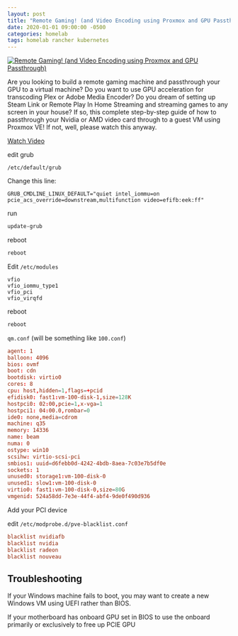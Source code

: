 ```yaml
---
layout: post
title: "Remote Gaming! (and Video Encoding using Proxmox and GPU Passthrough)"
date: 2020-01-01 09:00:00 -0500
categories: homelab
tags: homelab rancher kubernetes
---
```


[![Remote Gaming! (and Video Encoding using Proxmox and GPU Passthrough)](https://img.youtube.com/vi/fgx3NMk6F54/0.jpg)](https://www.youtube.com/watch?v=fgx3NMk6F54 "Remote Gaming! (and Video Encoding using Proxmox and GPU Passthrough)")


Are you looking to build a remote gaming machine and passthrough your GPU to a virtual machine?  Do you want to use GPU acceleration for transcoding Plex or Adobe Media Encoder?  Do you dream of setting up Steam Link or Remote Play In Home Streaming and streaming games to any screen in your house?  If so, this complete step-by-step guide of how to passthrough your Nvidia or AMD video card through to a guest VM using Proxmox VE!  If not, well, please watch this anyway.  

[Watch Video](https://www.youtube.com/watch?v=fgx3NMk6F54)



edit grub

`/etc/default/grub`


Change this line:

`GRUB_CMDLINE_LINUX_DEFAULT="quiet intel_iommu=on pcie_acs_override=downstream,multifunction video=efifb:eek:ff"`

run

```bash
update-grub
```

reboot
```bash
reboot
```

Edit
`/etc/modules`

```
vfio
vfio_iommu_type1
vfio_pci
vfio_virqfd
```

reboot

```bash
reboot
```


`qm.conf` (will be something like `100.conf`)

```conf
agent: 1
balloon: 4096
bios: ovmf
boot: cdn
bootdisk: virtio0
cores: 8
cpu: host,hidden=1,flags=+pcid
efidisk0: fast1:vm-100-disk-1,size=128K
hostpci0: 02:00,pcie=1,x-vga=1
hostpci1: 04:00.0,rombar=0
ide0: none,media=cdrom
machine: q35
memory: 14336
name: beam
numa: 0
ostype: win10
scsihw: virtio-scsi-pci
smbios1: uuid=d6febb0d-4242-4bdb-8aea-7c03e7b5df0e
sockets: 1
unused0: storage1:vm-100-disk-0
unused1: slow1:vm-100-disk-0
virtio0: fast1:vm-100-disk-0,size=80G
vmgenid: 524a58dd-7e3e-44f4-abf4-9de0f490d936
```

Add your PCI device


edit `/etc/modprobe.d/pve-blacklist.conf`

```conf
blacklist nvidiafb
blacklist nvidia
blacklist radeon
blacklist nouveau
```

## Troubleshooting

If your Windows machine fails to boot, you may want to create a new Windows VM using UEFI rather than BIOS.

If your motherboard has onboard GPU set in BIOS to use the onboard primarily or exclusively to free up PCIE GPU

